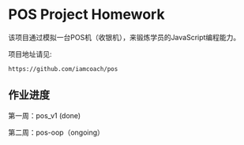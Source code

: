 # POS Project Homework

该项目通过模拟一台POS机（收银机），来锻炼学员的JavaScript编程能力。

项目地址请见:

  ```
  https://github.com/iamcoach/pos
  ```
## 作业进度

第一周：pos_v1 (done)

第二周：pos-oop（ongoing）



